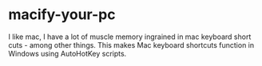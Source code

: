 # macify-your-pc
I like mac, I have a lot of muscle memory ingrained in mac keyboard short cuts - among other things. This makes Mac keyboard shortcuts function in Windows using AutoHotKey scripts.
